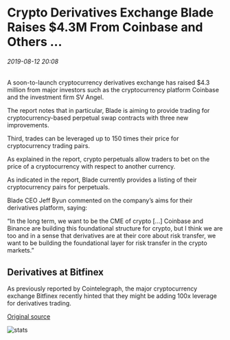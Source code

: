 # Crypto Derivatives Exchange Blade Raises $4.3M From Coinbase and Others ...

###### 2019-08-12 20:08

A soon-to-launch cryptocurrency derivatives exchange has raised $4.3 million from major investors such as the cryptocurrency platform Coinbase and the investment firm SV Angel.

The report notes that in particular, Blade is aiming to provide trading for cryptocurrency-based perpetual swap contracts with three new improvements.

Third, trades can be leveraged up to 150 times their price for cryptocurrency trading pairs.

As explained in the report, crypto perpetuals allow traders to bet on the price of a cryptocurrency with respect to another currency.

As indicated in the report, Blade currently provides a listing of their cryptocurrency pairs for perpetuals.

Blade CEO Jeff Byun commented on the company’s aims for their derivatives platform, saying:

“In the long term, we want to be the CME of crypto \[...\] Coinbase and Binance are building this foundational structure for crypto, but I think we are too and in a sense that derivatives are at their core about risk transfer, we want to be building the foundational layer for risk transfer in the crypto markets.”

## Derivatives at Bitfinex

As previously reported by Cointelegraph, the major cryptocurrency exchange Bitfinex recently hinted that they might be adding 100x leverage for derivatives trading.

[Original source](https://cointelegraph.com/news/crypto-derivatives-exchange-blade-raises-43m-from-coinbase-and-others)

![stats](https://c.statcounter.com/11760860/0/a89fa40b/1/ "stats")